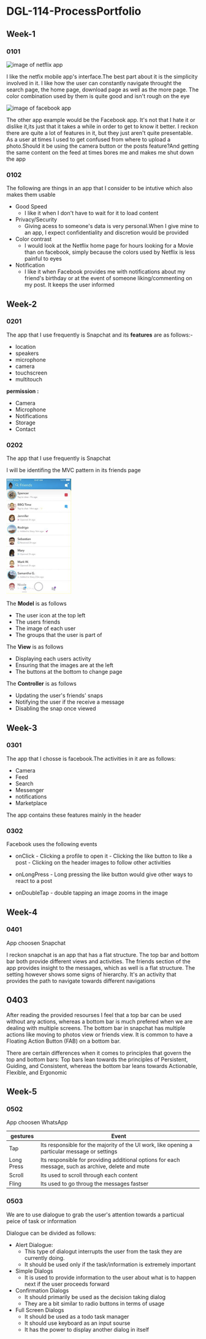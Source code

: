 # DGL-114-ProcessPortfolio


## Week-1

### 0101

![image of netflix app](https://o.aolcdn.com/images/dims?thumbnail=640%2C&quality=95&image_uri=https%3A%2F%2Fs.yimg.com%2Fuu%2Fapi%2Fres%2F1.2%2FoVMZ2gvB1LzRIoOvyoxPXQ--%7EB%2FaD01Mzk7dz04MTQ7YXBwaWQ9eXRhY2h5b24-%2Fhttps%3A%2F%2Fo.aolcdn.com%2Fhss%2Fstorage%2Fmidas%2F4bbe729373c68407aa49de24f8a402a7%2F206192931%2Fnetflixpreviewslede.png&client=amp-blogside-v2&signature=6fc8a0dc46ec1fb84d595ec76099511a941d5b21)
<p>I like the netfix mobile app's interface.The best part about it is the simplicity involved in it. I like how the user can constantly navigate throught the search page, the home page, download page as well as the more page. The color combination used by them is quite good and isn't rough on the eye</p>

![image of facebook app](https://cdn57.androidauthority.net/wp-content/uploads/2017/06/android-authority-facebook-watch-update-22.jpg)
<p>The other app example would be the Facebook app. It's not that I hate it or dislike it,its just that it takes a while in order to get to know it better. I reckon there are quite a lot of features in it, but they just aren't quite presentable. As a user at times I used to get confused from where to upload a photo.Should it be using the camera button or the posts feature?And getting the same content on the feed at times bores me and makes me shut down the app</p>

### 0102

<p>The following are things in an app that I consider to be intutive which also makes them usable</p>

- Good Speed
  - I like it when I don't have to wait for it to load content
- Privacy/Security
  - Giving acess to someone's data is very personal.When I give mine to an app, I expect confidentiality and discretion would be provided
- Color contrast
  - I would look at the Netflix home page for hours looking for a Movie than on facebook, simply because the colors used by Netflix is less painful to eyes
- Notification
  - I like it when Facebook provides me with notifications about my friend's birthday or at the event of someone liking/commenting on my post. It keeps the user informed

## Week-2

### 0201

<p>The app that I use frequently is Snapchat and its <strong>features</strong> are as follows:- </p>

- location
- speakers 
- microphone
- camera
- touchscreen
- multitouch

<strong>permission :</strong> 
- Camera
- Microphone
- Notifications 
- Storage
- Contact

### 0202

<p>The app that I use frequently is Snapchat</p>
<p>I will be identifing the MVC pattern in its friends page</p>
<img src = "snapchat.png" alt= "snapchat screenshot" height = 300/>

<p>The <strong>Model</strong> is as follows </p>

- The user icon at the top left 
- The users friends 
- The image of each user
- The groups that the user is part of

<p>The <strong>View</strong> is as follows </p>

- Displaying each users activity 
- Ensuring that the images are at the left 
- The buttons at the bottom to change page

<p>The <strong>Controller</strong> is as follows </p>

- Updating the user's friends' snaps
- Notifying the user if the receive a message
- Disabling the snap once viewed

## Week-3

### 0301

<p>The app that I chosse is facebook.The activities in it are as follows:</p>
  
  -  Camera
  -  Feed
  -  Search
  -  Messenger
  -  notifications 
  -  Marketplace

<p>The app contains these features mainly in the header</p>

### 0302

<p>Facebook uses the following events</p>

  -  onClick
    -  Clicking a profile to open it
    -  Clicking the like button to like a post
    -  Clicking on the header images to follow other activities 
    
  -  onLongPress
    -  Long pressing the like button would give other ways to react to a post
    
  -  onDoubleTap
    - double tapping an image zooms in the image

## Week-4

### 0401

App choosen Snapchat

<p>I reckon snapchat is an app that has a flat structure. The top bar and bottom bar both provide different views and activities. The friends section of the app provides insight to the messages, which as well is a flat structure. The setting however shows some signs of hierarchy. It's an activity that provides the path to navigate towards different navigations</p>

## 0403

<p>After reading the provided resourses I feel that a top bar can be used without any actions, whereas a bottom bar is much prefered when we are dealing with multiple screens. The bottom bar in snapchat has multiple actions like moving to photos view or friends view. It is common to have a Floating Action Button (FAB) on a bottom bar.</p>
<p>There are certain differences when it comes to principles that govern the top and bottom bars: Top bars lean towards the principles of Persistent, Guiding, and Consistent, whereas the bottom bar leans towards Actionable, Flexible, and Ergonomic</p>

## Week-5

### 0502

App choosen WhatsApp

| gestures      | Event |
| ----------- | ----------- |
| Tap      | Its responsible for the majority of the UI work, like opening a particular message or settings |
| Long Press| Its responsible for providing additional options for each message, such as archive, delete and mute |
| Scroll | Its used to scroll through each content |
| Fling | Its used to go throug the messages fastser |

### 0503

<p>We are to use dialogue to grab the user's attention towards a particual peice of task or information</p>
Dialogue can be divided as follows: 

-  Alert Dialogue:
    -  This type of dialogut interrupts the user from the task they are currently doing. 
    -  It should be used only if the task/information is extremely important
-  Simple Dialogs
    -  It is used to provide information to the user about what is to happen next if the user proceeds forward
-  Confirmation Dialogs
   - It should primarily be used as the decision taking dialog
   - They are a bit similar to radio buttons in terms of usage
-  Full Screen Dialogs
    - It should be used as a todo task manager
    - It should use keyboard as an input sourse
    - It has the power to display another dialog in itself
